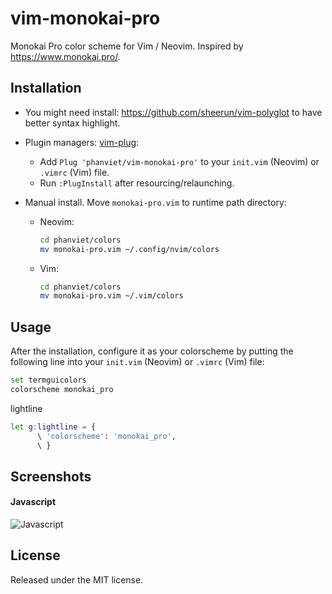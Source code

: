 # vim-monokai-pro

Monokai Pro color scheme for Vim / Neovim. Inspired by https://www.monokai.pro/.

## Installation

- You might need install: https://github.com/sheerun/vim-polyglot to have better syntax highlight.

- Plugin managers: [vim-plug](https://github.com/junegunn/vim-plug):
  + Add `Plug 'phanviet/vim-monokai-pro'` to your `init.vim` (Neovim) or `.vimrc` (Vim) file.
  + Run `:PlugInstall` after resourcing/relaunching.

- Manual install. Move `monokai-pro.vim` to runtime path directory:
  + Neovim:
	``` bash
	cd phanviet/colors
	mv monokai-pro.vim ~/.config/nvim/colors
	```
  + Vim:
	``` bash
	cd phanviet/colors
	mv monokai-pro.vim ~/.vim/colors
	```

## Usage

After the installation, configure it as your colorscheme by putting the following line into your `init.vim` (Neovim) or `.vimrc` (Vim) file:

``` bash
set termguicolors
colorscheme monokai_pro
```

lightline
```bash
let g:lightline = {
      \ 'colorscheme': 'monokai_pro',
      \ }
```
## Screenshots

#### Javascript

![Javascript](screenshots/js-preview.png?raw=true "Javascript syntax")

## License

Released under the MIT license.

